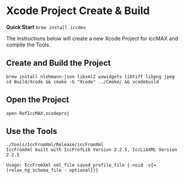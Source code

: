 # Xcode Project Create & Build

**Quick Start** `brew install iccdev`

The instructions below will create a new Xcode Project for iccMAX and compile the Tools.

## Create and Build the Project

```
brew install nlohmann-json libxml2 wxwidgets libtiff libpng jpeg
cd Build/Xcode && cmake -G "Xcode" ../Cmake/ && xcodebuild
```

## Open the Project

`open RefIccMAX.xcodeproj`

## Use the Tools

```
./Tools/IccFromXml/Release/iccFromXml
IccFromXml built with IccProfLib Version 2.2.5, IccLibXML Version 2.2.5

Usage: IccFromXml xml_file saved_profile_file {-noid -v{=[relax_ng_schema_file - optional]}}
```
